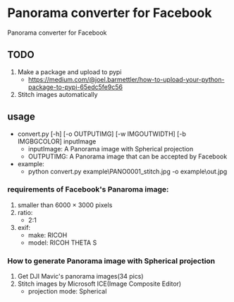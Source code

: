 # Panorama converter for Facebook
Panorama converter for Facebook

## TODO
1. Make a package and upload to pypi
    * https://medium.com/@joel.barmettler/how-to-upload-your-python-package-to-pypi-65edc5fe9c56
1. Stitch images automatically

## usage
* convert.py [-h] [-o OUTPUTIMG] [-w IMGOUTWIDTH] [-b IMGBGCOLOR] inputImage
   * inputImage: A Panorama image with Spherical projection
   * OUTPUTIMG: A Panorama image that can be accepted by Facebook
* example: 
   * python convert.py example\PANO0001_stitch.jpg  -o example\out.jpg


### requirements of Facebook's Panaroma image:
1. smaller than 6000 × 3000 pixels
1. ratio: 
    * 2:1
1. exif:
    * make: RICOH
    * model: RICOH THETA S

### How to generate  Panorama image with Spherical projection
1. Get DJI Mavic's panorama images(34 pics)
1. Stitch images by Microsoft ICE(Image Composite Editor)
    * projection mode: Spherical
